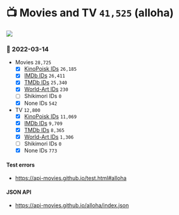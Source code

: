 # :tv: Movies and TV `41,525` (alloha)

<a href="https://API-Movies.github.io"><img src="https://API-Movies.github.io/banner.png?cache"></a>

### :date: 2022-03-14
- Movies `28,725`
  - [x] <a href="https://API-Movies.github.io/alloha/movie_kinopoisk_ids.json">KinoPoisk IDs</a> `26,185`
  - [x] <a href="https://API-Movies.github.io/alloha/movie_imdb_ids.json">IMDb IDs</a> `26,411`
  - [x] <a href="https://API-Movies.github.io/alloha/movie_tmdb_ids.json">TMDb IDs</a> `25,340`
  - [x] <a href="https://API-Movies.github.io/alloha/movie_world_art_ids.json">World-Art IDs</a> `230`
  - [ ] Shikimori IDs `0`
  - [x] None IDs `542`
- TV `12,800`
  - [x] <a href="https://API-Movies.github.io/alloha/tv_kinopoisk_ids.json">KinoPoisk IDs</a> `11,069`
  - [x] <a href="https://API-Movies.github.io/alloha/tv_imdb_ids.json">IMDb IDs</a> `9,709`
  - [x] <a href="https://API-Movies.github.io/alloha/tv_tmdb_ids.json">TMDb IDs</a> `8,365`
  - [x] <a href="https://API-Movies.github.io/alloha/tv_world_art_ids.json">World-Art IDs</a> `1,306`
  - [ ] Shikimori IDs `0`
  - [x] None IDs `773`
#### Test errors
- <a href='https://api-movies.github.io/test.html#alloha'>https://api-movies.github.io/test.html#alloha</a>
#### JSON API
- <a href='https://api-movies.github.io/alloha/index.json'>https://api-movies.github.io/alloha/index.json</a>
